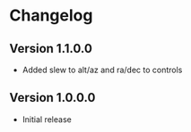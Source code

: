 ﻿# Changelog

## Version 1.1.0.0
- Added slew to alt/az and ra/dec to controls

## Version 1.0.0.0

- Initial release